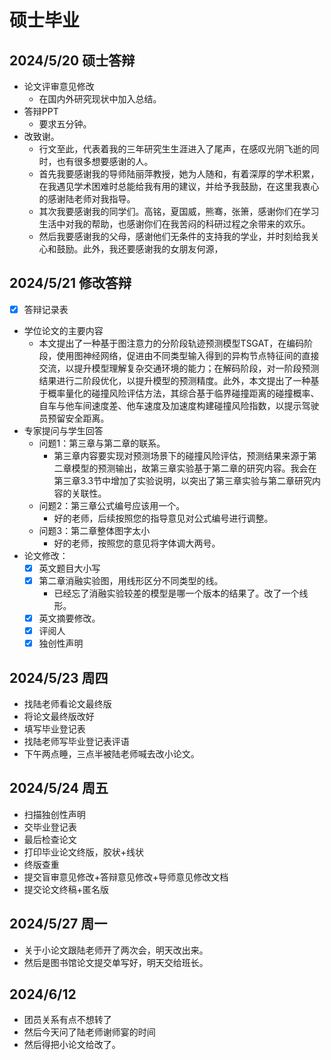 # 硕士毕业
## 2024/5/20 硕士答辩
- 论文评审意见修改
  - 在国内外研究现状中加入总结。
- 答辩PPT
  - 要求五分钟。
- 改致谢。
  - 行文至此，代表着我的三年研究生生涯进入了尾声，在感叹光阴飞逝的同时，也有很多想要感谢的人。
  - 首先我要感谢我的导师陆丽萍教授，她为人随和，有着深厚的学术积累，在我遇见学术困难时总能给我有用的建议，并给予我鼓励，在这里我衷心的感谢陆老师对我指导。
  - 其次我要感谢我的同学们。高铭，夏国威，熊骞，张箫，感谢你们在学习生活中对我的帮助，也感谢你们在我苦闷的科研过程之余带来的欢乐。
  - 然后我要感谢我的父母，感谢他们无条件的支持我的学业，并时刻给我关心和鼓励。此外，我还要感谢我的女朋友何源，
## 2024/5/21 修改答辩
- [x] 答辩记录表
- 学位论文的主要内容
  - 本文提出了一种基于图注意力的分阶段轨迹预测模型TSGAT，在编码阶段，使用图神经网络，促进由不同类型输入得到的异构节点特征间的直接交流，以提升模型理解复杂交通环境的能力；在解码阶段，对一阶段预测结果进行二阶段优化，以提升模型的预测精度。此外，本文提出了一种基于概率量化的碰撞风险评估方法，其综合基于临界碰撞距离的碰撞概率、自车与他车间速度差、他车速度及加速度构建碰撞风险指数，以提示驾驶员预留安全距离。
- 专家提问与学生回答
  - 问题1：第三章与第二章的联系。
    - 第三章内容要实现对预测场景下的碰撞风险评估，预测结果来源于第二章模型的预测输出，故第三章实验基于第二章的研究内容。我会在第三章3.3节中增加了实验说明，以突出了第三章实验与第二章研究内容的关联性。
  - 问题2：第三章公式编号应该用一个。
    - 好的老师，后续按照您的指导意见对公式编号进行调整。
  - 问题3：第二章整体图字太小
    - 好的老师，按照您的意见将字体调大两号。
- 论文修改：
  - [x] 英文题目大小写
  - [x] 第二章消融实验图，用线形区分不同类型的线。
    - 已经忘了消融实验较差的模型是哪一个版本的结果了。改了一个线形。
  - [x] 英文摘要修改。
  - [x] 评阅人
  - [x] 独创性声明
## 2024/5/23 周四
- 找陆老师看论文最终版
- 将论文最终版改好
- 填写毕业登记表
- 找陆老师写毕业登记表评语
- 下午两点睡，三点半被陆老师喊去改小论文。

## 2024/5/24 周五
- 扫描独创性声明
- 交毕业登记表
- 最后检查论文
- 打印毕业论文终版，胶状+线状
- 终版查重
- 提交盲审意见修改+答辩意见修改+导师意见修改文档
- 提交论文终稿+匿名版

## 2024/5/27 周一
- 关于小论文跟陆老师开了两次会，明天改出来。
- 然后是图书馆论文提交单写好，明天交给班长。

## 2024/6/12
- 团员关系有点不想转了
- 然后今天问了陆老师谢师宴的时间
- 然后得把小论文给改了。